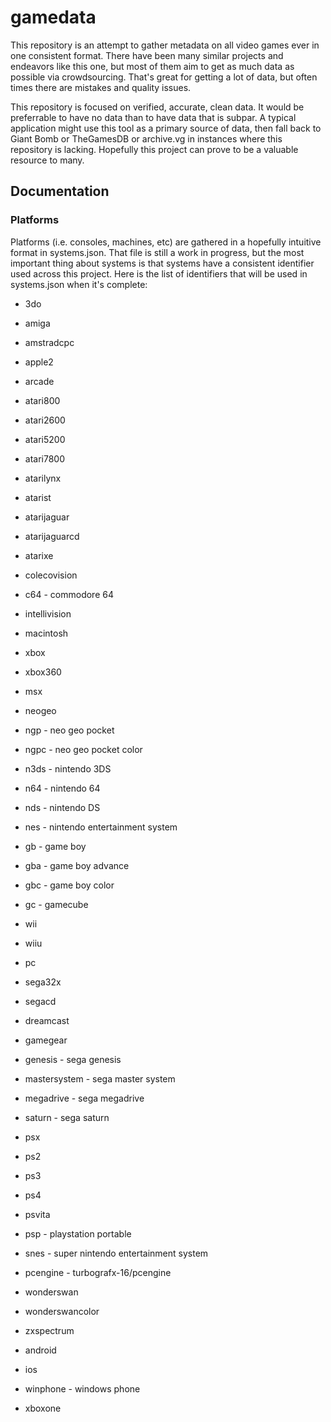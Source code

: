 # gamedata
This repository is an attempt to gather metadata on all video games ever in one consistent format. There have been many similar projects and endeavors like this one, but most of them aim to get as much data as possible via crowdsourcing. That's great for getting a lot of data, but often times there are mistakes and quality issues.

This repository is focused on verified, accurate, clean data. It would be preferrable to have no data than to have data that is subpar. A typical application might use this tool as a primary source of data, then fall back to Giant Bomb or TheGamesDB or archive.vg in instances where this repository is lacking. Hopefully this project can prove to be a valuable resource to many.

## Documentation

### Platforms

Platforms (i.e. consoles, machines, etc) are gathered in a hopefully intuitive format in systems.json. That file is still a work in progress, but the most important thing about systems is that systems have a consistent identifier used across this project. Here is the list of identifiers that will be used in systems.json when it's complete:

* 3do
* amiga
* amstradcpc
* apple2
* arcade
* atari800
* atari2600
* atari5200
* atari7800
* atarilynx
* atarist
* atarijaguar
* atarijaguarcd
* atarixe
* colecovision
* c64 - commodore 64
* intellivision
* macintosh
* xbox
* xbox360
* msx
* neogeo
* ngp - neo geo pocket
* ngpc - neo geo pocket color
* n3ds - nintendo 3DS
* n64 - nintendo 64
* nds - nintendo DS
* nes - nintendo entertainment system
* gb - game boy
* gba - game boy advance
* gbc - game boy color
* gc - gamecube
* wii
* wiiu
* pc
* sega32x
* segacd
* dreamcast
* gamegear
* genesis - sega genesis
* mastersystem - sega master system
* megadrive - sega megadrive
* saturn - sega saturn
* psx
* ps2
* ps3
* ps4
* psvita
* psp - playstation portable
* snes - super nintendo entertainment system
* pcengine - turbografx-16/pcengine
* wonderswan
* wonderswancolor
* zxspectrum

* android
* ios
* winphone - windows phone
* xboxone
